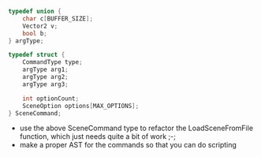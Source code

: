 ```c
typedef union {
    char c[BUFFER_SIZE];
    Vector2 v;
    bool b;
} argType;

typedef struct {
    CommandType type;
    argType arg1;   
    argType arg2;   
    argType arg3;   

    int optionCount;
    SceneOption options[MAX_OPTIONS];
} SceneCommand;
```
- use the above SceneCommand type to refactor the LoadSceneFromFile function, which just needs quite a bit of work ;-;
- make a proper AST for the commands so that you can do scripting
